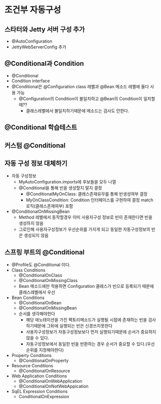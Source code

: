 # 조건부 자동구성

## 스타터와 Jetty 서버 구성 추가
- @AutoConfiguration
- JettyWebServerConfig 추가

## @Conditional과 Condition
- @Conditional
- Condition interface
- @Conditional은 @Configuration class 레벨과 @Bean 메소드 레벨에 둘다 사용 가능
    - @Configuration의 Condition이 불일치하고 @Bean의 Condition이 일치할때??
        - 클래스레벨에서 불일치하기때문에 메소드는 검사도 안한다.

## @Conditional 학습테스트

## 커스텀 @Conditional

## 자동 구성 정보 대체하기
- 자동 구성정보
    - MyAutoConfiguration.imports에 후보들을 모두 나열
    - @Conditional을 통해 빈을 생성할지 말지 결정
        - @ConditionalMyOnClass: 클래스존재유무를 통해 빈생성여부 결정
        - MyOnClassCondition: Condition 인터페이스를 구현하여 결정 match 로직(클래스존재여부) 포함
- @ConditionalOnMissingBean        
    - Method 레벨에서 동작할경우 이미 사용자구성 정보로 빈이 존재한다면 빈을 생성하지 않음
    - 그로인해 사용자구성정보가 우선순위를 가지게 되고 동일한 자동구성정보의 빈은 생성되지 않음

## 스프링 부트의 @Conditional
- @Profile도 @Conditional 이다.
- Class Conditions
    - @ConditionalOnClass
    - @ConditionalOnMissingClass
    - Bean 메소드에만 적용하면 Configuration 클래스가 빈으로 등록되기 때문에 클래스레벨에서 우선
- Bean Conditions
    - @ConditionalOnBean
    - @ConditionalOnMissingBean
    - 순서를 생각해야한다
        - 해당 애노테이션을 가진 팩토리메소드가 실행될 시점에 존재하는 빈을 검사하기때문에 그뒤에 실행되는 빈은 신경쓰지못한다
        - 사용자구성정보가 자동구성정보보다 먼저 실행되기때문에 순서가 중요하지 않을 수 있다.
        - 자동구성정보에서 동일한 빈을 반환하는 경우 순서가 중요할 수 있다.(우선순위를 지정해야한다)
- Property Conditions
    - @ConditionalOnProperty
- Resource Conditions
    - @ConditionalOnResource
- Web Application Conditions
    - @ConditionalOnWebApplication
    - @ConditionalOnNotWebAppication
- SqEL Expression Conditions
    - ConditionalOnExpression